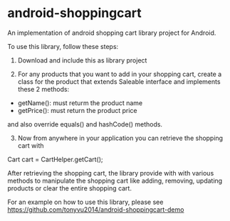 # android-shoppingcart
An implementation of android shopping cart library project for Android.

To use this library, follow these steps:

1) Download and include this as library project

2) For any products that you want to add in your shopping cart, create a class for the product that extends Saleable interface and implements these 2 methods:
- getName(): must returm the product name
- getPrice(): must return the product price

and also override equals() and hashCode() methods.

3) Now from anywhere in your application you can retrieve the shopping cart with 

  Cart cart = CartHelper.getCart();

  After retrieving the shopping cart, the library provide with with various methods to manipulate the shopping cart like adding, removing, updating products or clear the entire shopping cart. 

For an example on how to use this library, please see
https://github.com/tonyvu2014/android-shoppingcart-demo

